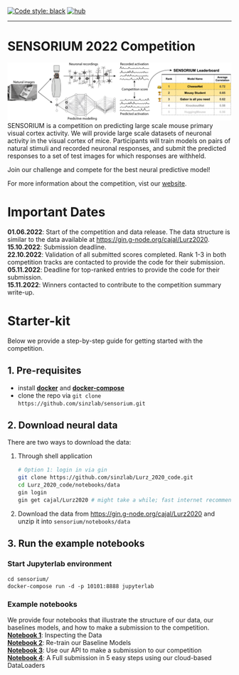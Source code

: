 <a href="https://github.com/psf/black"><img alt="Code style: black" src="https://img.shields.io/badge/code%20style-black-000000.svg"></a>
[![hub](https://img.shields.io/badge/powered%20by-hub%20-ff5a1f.svg)](https://github.com/activeloopai/Hub)

<hr />

# SENSORIUM 2022 Competition


![plot](./Fig1.png)
SENSORIUM is a competition on predicting large scale mouse primary visual cortex activity. We will provide large scale datasets of neuronal activity in the visual cortex of mice. Participants will train models on pairs of natural stimuli and recorded neuronal responses, and submit the predicted responses to a set of test images for which responses are withheld.

Join our challenge and compete for the best neural predictive model!

For more information about the competition, vist our [website](http://www.sensorium2022.net/).

# Important Dates
**01.06.2022**: Start of the competition and data release. The data structure is similar to the data available at https://gin.g-node.org/cajal/Lurz2020.
<br>**15.10.2022**: Submission deadline.
<br>**22.10.2022**: Validation of all submitted scores completed. Rank 1-3 in both competition tracks are contacted to provide the code for their submission.
<br>**05.11.2022**: Deadline for top-ranked entries to provide the code for their submission.
<br>**15.11.2022**: Winners contacted to contribute to the competition summary write-up.

# Starter-kit

Below we provide a step-by-step guide for getting started with the competition.

## 1. Pre-requisites
- install [**docker**](https://docs.docker.com/get-docker/) and [**docker-compose**](https://docs.docker.com/compose/install/)
- clone the repo via `git clone https://github.com/sinzlab/sensorium.git`

## 2. Download neural data
There are two ways to download the data:
1. Through shell application
    ```bash
    # Option 1: login in via gin
    git clone https://github.com/sinzlab/Lurz_2020_code.git
    cd Lurz_2020_code/notebooks/data
    gin login
    gin get cajal/Lurz2020 # might take a while; fast internet recommended
    ```
2. Download the data from https://gin.g-node.org/cajal/Lurz2020 and unzip it into `sensorium/notebooks/data`

## 3. Run the example notebooks

### **Start Jupyterlab environment**
```
cd sensorium/
docker-compose run -d -p 10101:8888 jupyterlab
```

### **Example notebooks**
We provide four notebooks that illustrate the structure of our data, our baselines models, and how to make a submission to the competition.
<br>[**Notebook 1**](): Inspecting the Data
<br>[**Notebook 2**](): Re-train our Baseline Models
<br>[**Notebook 3**](): Use our API to make a submission to our competition
<br>[**Notebook 4**](): A Full submission in 5 easy steps using our cloud-based DataLoaders
